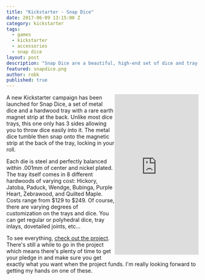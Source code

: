 ```yaml
---
title: "Kickstarter - Snap Dice"
date: 2017-06-09 13:15:00 Z
category: kickstarter
tags:
  - games
  - kickstarter
  - accessories
  - snap dice
layout: post
description: "Snap Dice are a beautiful, high-end set of dice and tray that lock in you rolls!"
featured: snapdice.png                                                                       
author: robk
published: true
---
```


<iframe style="float: right;" src="https://www.kickstarter.com/projects/5toclose/snapdice-worlds-first-magnetic-dice-rolling-tray/widget/card.html?v=2" width="220" height="420" frameborder="0" scrolling="no"></iframe>
A new Kickstarter campaign has been launched for Snap Dice, a set of metal dice and a hardwood tray with a rare earth magnet strip at the back. Unlike most dice trays, this one only has 3 sides allowing you to throw dice easily into it. The metal dice tumble then snap onto the magnetic strip at the back of the tray, locking in your roll.

Each die is steel and perfectly balanced within .001mm of center and nickel plated. The tray itself comes in 8 different hardwoods of varying cost: Hickory, Jatoba, Paduck, Wendge, Bubinga, Purple Heart, Zebrawood, and Quilted Maple. Costs range from $129 to $249. Of course, there are varying degrees of customization on the trays and dice. You can get regular or polyhedral dice, tray inlays, dovetailed joints, etc...

To see everything, [check out the project](https://www.kickstarter.com/projects/5toclose/snapdice-worlds-first-magnetic-dice-rolling-tray?token=155960a7). There's still a while to go in the project which means there's plenty of time to get your pledge in and make sure you get exactly what you want when the project funds. I'm really looking forward to getting my hands on one of these.